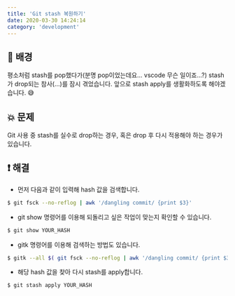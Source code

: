 ```yaml
---
title: 'Git stash 복원하기'
date: 2020-03-30 14:24:14
category: 'development'
---
```


## 📝 배경

평소처럼 stash를 pop했다가(분명 pop이었는데요... vscode 무슨 일이죠...?) stash가 drop되는 참사(...)를 잠시 겪었습니다.
앞으로 stash apply를 생활화하도록 해야겠습니다. 😅

## 💥 문제

Git 사용 중 stash를 실수로 drop하는 경우, 혹은 drop 후 다시 적용해야 하는 경우가 있습니다.

## ❗️ 해결

-   먼저 다음과 같이 입력해 hash 값을 검색합니다.

```bash
$ git fsck --no-reflog | awk '/dangling commit/ {print $3}'
```

-   git show 명령어를 이용해 되돌리고 싶은 작업이 맞는지 확인할 수 있습니다.

```bash
$ git show YOUR_HASH
```

-   gitk 명령어를 이용해 검색하는 방법도 있습니다.

```bash
$ gitk --all $( git fsck --no-reflog | awk '/dangling commit/ {print $3}' )
```

-   해당 hash 값을 찾아 다시 stash를 apply합니다.

```bash
$ git stash apply YOUR_HASH
```
